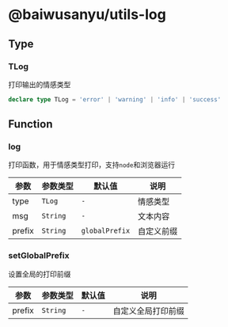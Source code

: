 # @baiwusanyu/utils-log

## Type

### TLog

打印输出的情感类型

```typescript
declare type TLog = 'error' | 'warning' | 'info' | 'success'
```

## Function

### log

打印函数，用于情感类型打印，支持`node`和浏览器运行

| 参数       | 参数类型     | 默认值     | 说明 |
|----------|----------|---------|-----------|
| type     | `TLog`   | `-`     | 情感类型 |
| msg      | `String` | `-`     | 文本内容 |
| prefix   | `String` | `globalPrefix` | 自定义前缀 |

### setGlobalPrefix

设置全局的打印前缀

| 参数       | 参数类型     | 默认值 | 说明        |
|----------|----------|-----|-----------|
| prefix   | `String` | `-` | 自定义全局打印前缀 |
